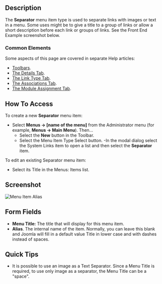 <!-- Filename: Help4.x:Menu_Item:_Separator / Display title: Separator -->

## Description

The **Separator** menu item type is used to separate links with images
or text in a menu. Some uses might be to give a title to a group of
links or allow a short description before each link or groups of links.
See the Front End Example screenshot below.

### Common Elements

Some aspects of this page are covered in separate Help articles:

* [Toolbars](jdocmanual?article=help/common-elements/toolbars).
* [The Details Tab](jdocmanual?article=help/menu-items-common/menu-item-details).
* [The Link Type Tab](jdocmanual?article=help/menu-items-common/menu-item-link-type).
* [The Associations Tab](jdocmanual?article=help/common-elements/edit-associations).
* [The Module Assignment Tab](jdocmanual?article=help/menu-items-common/menu-item-module-assignment).

## How To Access

To create a new **Separator** menu item:

- Select **Menus → \[name of the menu\]** from the Administrator
  menu (for example, **Menus → Main Menu**). Then...
  - Select the **New** button in the Toolbar.
  - Select the Menu Item Type Select button.
  -In the modal dialog select the System Links item to open a list
    and then select the **Separator** item.

To edit an existing Separator menu item:

- Select its Title in the Menus: Items list.

## Screenshot

![Menu Item Alias](../../../en/images/menu-items/system-links-separator-details-tab.png)

## Form Fields

- **Menu Title:** The title that will display for this menu item.
- **Alias**. The internal name of the item. Normally, you can leave this
  blank and Joomla will fill in a default value Title in lower case and
  with dashes instead of spaces.

## Quick Tips

- It is possible to use an image as a Text Separator. Since a Menu Title
  is required, to use only image as a separator, the Menu Title can be a
  "space".
